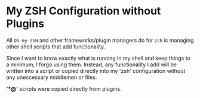 # My ZSH Configuration without Plugins

All `Oh-my-ZSH` and other frameworks/plugin managers do for `zsh` is managing
other shell scripts that add functionality.

Since I want to know exactly what is running in my shell and keep things to a minimum, I forgo using them.
Instead, any functionality I add will be written into a script or copied directly into my 'zsh' configuration without any uneccessary middlemen or files.

**'*@'** scripts were copied directly from plugins.
